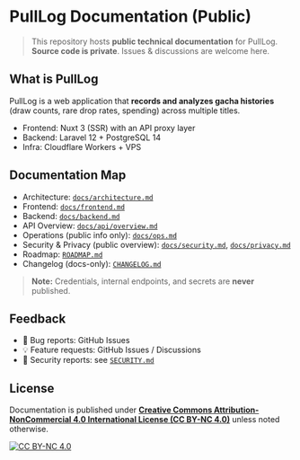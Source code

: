 # PullLog Documentation (Public)

> This repository hosts **public technical documentation** for PullLog.  
> **Source code is private**. Issues & discussions are welcome here.

## What is PullLog
PullLog is a web application that **records and analyzes gacha histories** (draw counts, rare drop rates, spending) across multiple titles.

- Frontend: Nuxt 3 (SSR) with an API proxy layer
- Backend: Laravel 12 + PostgreSQL 14
- Infra: Cloudflare Workers + VPS

## Documentation Map
- Architecture: [`docs/architecture.md`](docs/architecture.md)
- Frontend: [`docs/frontend.md`](docs/frontend.md)
- Backend: [`docs/backend.md`](docs/backend.md)
- API Overview: [`docs/api/overview.md`](docs/api/overview.md)
- Operations (public info only): [`docs/ops.md`](docs/ops.md)
- Security & Privacy (public overview): [`docs/security.md`](docs/security.md), [`docs/privacy.md`](docs/privacy.md)
- Roadmap: [`ROADMAP.md`](ROADMAP.md)
- Changelog (docs-only): [`CHANGELOG.md`](CHANGELOG.md)

> **Note:** Credentials, internal endpoints, and secrets are **never** published.

## Feedback
- 🐞 Bug reports: GitHub Issues
- 💡 Feature requests: GitHub Issues / Discussions
- 🔐 Security reports: see [`SECURITY.md`](SECURITY.md)

## License
Documentation is published under [**Creative Commons Attribution-NonCommercial 4.0 International License (CC BY-NC 4.0)**](https://creativecommons.org/licenses/by-nc/4.0/) unless noted otherwise.

[![CC BY-NC 4.0](https://licensebuttons.net/l/by-nc/4.0/80x15.png)](https://creativecommons.org/licenses/by-nc/4.0/)
